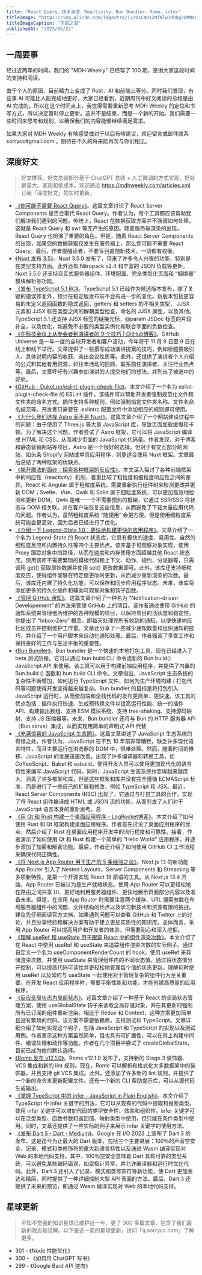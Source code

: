 ```yaml
---
title: "React Query、技术演讲、Reactivity、Bun Bundler、Rome、infer"
titleImage: "https://img.alicdn.com/imgextra/i3/O1CN012NfNlw1dhKp20MNdF_!!6000000003767-2-tps-2284-1106.png_1200x1200.jpg"
titleImageCaption: "王国之泪"
publishedAt: "2023/05/22"
---
```


## 一周要事

经过近两年的时间，我们的 "MDH Weekly" 已经写了 100 期，感谢大家这段时间的支持和阅读。

由于个人的原因，目前精力上变成了 Rust、AI 和前端三等分。同时我们发现，有些事 AI 可能比人能完成地更好，大家已经看到，近期周刊中好文阅读的总结是由 AI 完成的。所以在这个时间点上，我觉得需要重新思考 MDH Weekly 的定位和书写方式，所以决定暂时停止更新。这并不是结束，而是一个新的开始。我们需要一些时间来思考和规划，以确保我们的内容能够继续满足需求。

如果大家对 MDH Weekly 有啥感受或对于以后有啥建议，欢迎留言或邮件联系 sorrycc#gmail.com 。期待在不久的将来能再次与你们相见。

## 深度好文
> 好文推荐。好文总结部分基于 ChatGPT 总结 + 人工微调的方式实现，好处是量大、客观和低成本。欢迎通过 https://mdhweekly.com/articles.xml 订阅「深度好文」的实时更新。

- [《你可能不需要 React Query》](https://tkdodo.eu/blog/you-might-not-need-react-query)。这篇文章讨论了 React Server Components 是否会取代 React Query。作者认为，每个工具都应该帮助我们解决我们遇到的问题。传统上，React 在数据获取方面并不强调如何处理，这就是 React Query 和 swr 等库产生的原因。随着服务端渲染的出现，React Query 也扮演了重要的角色。但是，随着 React Server Components 的出现，如果您的数据获取仅发生在服务器上，那么您可能不需要 React Query。最后，作者提醒读者，不要盲目追随新技术，一切都有权衡。
- [《Nuxt 发布 3.5》](https://nuxt.com/blog/v3-5)。Nuxt 3.5.0 发布了，带来了许多令人兴奋的功能，特别是在类型支持方面。此外还有 Nitropack v2.4 和丰富的 JSON 负载等更新。Nuxt 3.5.0 还支持交互式服务器组件、环境配置、完全类型化页面和 “捆绑器” 模块解析等功能。
- [《发布 TypeScript 5.1 RC》](https://devblogs.microsoft.com/typescript/announcing-typescript-5-1-rc/)。TypeScript 5.1 已经作为候选版本发布，除了关键的错误修复外，预计在稳定版发布前不会有进一步的变化。新版本包括更容易的未定义返回函数的隐式返回，getters 和 setters 的不相关类型， JJSX 元素和 JJSX 标签类型之间的解耦类型检查，命名的 JJSX 属性，以及其他。TypeScript 5.1 还支持 JJSX 标签的链接光标，@param JSDoc 标签的片段补全，以及优化，如避免不必要的类型实例化和联合字面的负数检查。
- [《在科技会议上从参会者到演讲者的 9 个技巧 | GitHub博客》](https://github.blog/2023-05-18-9-tips-to-go-from-attendee-to-speaker-at-a-tech-conference/)。GitHub Universe 是一年一度的全球开发者和客户活动，今年将于 11 月 8 日至 9 日在线上和线下举行。文章提供了一些撰写成功演讲提案的技巧，例如标题要吸引人、具体说明内容的收获、突出会议性质等。此外，还提供了演讲者个人介绍的公式和其他有用资源，如往年活动的回顾、联系前任演讲者、关注行业热点等。最后，文章呼吁有兴趣参加演讲的人提交他们的想法，并列出了被选中的好处。
- [《GitHub - DukeLuo/eslint-plugin-check-file》](https://github.com/DukeLuo/eslint-plugin-check-file)。本文介绍了一个名为 eslint-plugin-check-file 的 ESLint 插件，该插件可以帮助开发者强制规范化文件和文件夹的命名方式。插件支持多种规则，例如强制指定文件夹名称、文件名命名规范等。开发者只需要在 .eslintrc 配置文件中添加相应的规则即可使用。
- [《为什么我们选择 Astro 而不是 Nuxt》](https://www.blackspike.com/blog/why-we-chose-astro-over-nuxt/)。这篇文章介绍了一个网站建设过程中的问题：由于使用了 Three.js 等大量 JavaScript 库，导致页面加载缓慢和卡顿。为了解决这个问题，作者尝试了 Astro 框架，它可以将 JavaScript 编译成 HTML 和 CSS，从而减少页面的 JavaScript 代码量。作者发现，对于博客和静态营销网站等项目，Astro 是一个很好的选择。但对于有交互部分的网站，如头条 Shopify 网站或单页应用程序，则更适合使用 Nuxt 框架。文章最后总结了两种框架的优缺点。
- [《揭开魔法的面纱：探索各种框架的反应性》](https://www.builder.io/blog/reactivity-across-frameworks)。本文深入探讨了各种前端框架中的响应性（reactivity）机制，着重比较了粗粒度和细粒度响应性之间的差异。React 和 Angular 属于粗粒度系统，需要重新执行组件树来检测更改并更新 DOM；Svelte、Vue、Qwik 和 Solid 属于细粒度系统，可以更加高效地检测和更新 DOM。Qwik 是唯一一个不需要预热的框架，它通过 SSR/SSG 将状态与 DOM 相关联，并在客户端恢复这些信息，从而避免了下载大量应用代码的问题。作者认为，虽然粗粒度系统 “随便用” 会更方便，但是使用细粒度系统可能会更高效，因为后者已经进行了优化。
- [《介绍一下 Legend-State 1.0：更快地构建更快的应用程序》](https://legendapp.com/open-source/legend-state-v1/)。文章介绍了一个名为 Legend-State 的 React 状态库，它具有极快的速度、易用性、自然的细粒度反应和内置持久性等四个主要优点。该库基于可观察对象实现，使用 Proxy 跟踪对象中的路径，从而在速度和内存使用方面超越其他 React 状态库。使用该库不需要繁琐的模板代码和上下文、动作、规约、分派器等，只需调用 get() 获取原始数据并使用 set() 更改数据即可。此外，该库还支持细粒度反应，使得组件能够在特定值更改时更新，从而减少重新渲染的次数。最后，该库还内置了持久化功能，可以保存和同步应用程序状态。未来，该库将添加更多的持久化插件和辅助可观察对象和钩子函数。
- [《管理 GitHub 通知》](https://antfu.me/posts/manage-github-notifcations-2023)。这篇文章介绍了一种名为 “Notification-driven Developement” 的方法来管理 GitHub 上的项目。该作者通过使用 GitHub 的通知系统来管理他所维护的各种规模的项目，以保持项目的活跃度和稳定性。他提出了 “Inbox-Zero” 概念，即每天处理完所有收到的通知，以便快速响应社区成员并控制维护工作量。文章还分享了一些减少通知数量和组织通知的技巧，并介绍了一个用户脚本来自动化通知处理。最后，作者强调了享受工作和保持良好的工作与生活平衡的重要性。
- [《Bun Bundler》](https://bun.sh/blog/bun-bundler)。Bun bundler 是一个快速的本地打包工具，现在已经进入了 beta 测试阶段。它可以通过 bun build CLI 命令或新的 Bun.build() JavaScript API 来使用。该工具可以用于构建前端应用程序，并提供了内置的 Bun.build () 函数和 bun build CLI 命令。文章指出，JavaScript 生态系统的复杂性不断增加，如何运行 TypeScript 文件、如何为生产环境构建 / 打包代码等问题使得开发变得越来越复杂。Bun bundler 的目标是将打包引入 JavaScript 运行时，从而使前端和全栈代码的发布更简单、更快速。该工具的优点包括：插件执行快速、生成预转换文件以提高运行性能、统一的插件 API、构建输出数组、支持 ESM 模块系统、支持 tree-shaking、支持源码映射、支持 JS 压缩器等。未来，Bun bundler 还将与 Bun 的 HTTP 服务器 API（Bun.serve）集成，从而实现用简单的声明式 API 代替
- [《充满惊喜的 JavaScript 生态圈》](https://fly.io/blog/js-ecosystem-delightfully-wierd/)。这篇文章讲述了 JavaScript 生态系统的奇怪之处。作者认为，JavaScript 在不到 10 年前非常糟糕，缺乏许多现代语言特性，而且主要运行在浏览器的 DOM 中，很难处理。然而，随着时间的推移，JavaScript 的发展迅速改善，出现了许多编译器和转换工具，如 CoffeeScript、Babel 和 esbuild，使得开发人员可以使用更加现代化的语言特性来编写 JavaScript 代码。同时，JavaScript 生态系统也变得越来越庞大，涵盖了许多框架和库，但是这些框架和库并没有完全遵循 ECMAScript 标准，而是进行了一些自己的扩展和修改，例如 TypeScript 和 JSX。最近，React Server Components (RSC) 出现了，它通过与打包工具的合作，实现了将 React 组件编译成 HTML 或 JSON 流的功能，从而引发了人们对于 JavaScript 语言本身的重新思考。总
- [《用 Qt 和 Rust 构建一个桌面应用程序 - LogRocket博客》](https://blog.logrocket.com/build-desktop-app-qt-rust/)。本文介绍了如何使用 Rust 和 Qt 框架构建桌面应用程序。作者首先讨论了桌面应用程序的优点，然后介绍了 Rust 在桌面应用程序开发中的流行程度和可靠性。接着，作者演示了如何使用 Qt 和 Rust 构建一个简单的 “Hello World” 应用程序，并逐步添加了加密和解密功能。最后，作者还介绍了如何使用 GitHub CI 工作流程来确保代码正确性。
- [《将 Next.js App Router 用于生产的 5 条经验之谈》](https://www.inngest.com/blog/5-lessons-learned-from-taking-next-js-app-router-to-production)。Next.js 13 的新功能 App Router 引入了 Nested Layouts、Server Components 和 Streaming 等多项新特性，是第一个开源实现 React 18 原语的工具。从 Next.js 13.4 开始，App Router 已被认为是生产就绪状态。使用 App Router 可以更轻松地在路由之间共享 UI、更好地利用服务器组件、更快地展示页面部分内容以及准备未来。但是，在应用 App Router 时需要注意两个缓存、URL 搜索参数在布局服务器组件中的问题、文件结构的优点以及学习新技术和资源有限的挑战。建议先仔细阅读官方文档，如果遇到问题可以查看 GitHub 和 Twitter 上的讨论，并且分享经验和解决方案有助于建立更加实质性的知识库。总体而言，采用 App Router 可以提高用户和开发者的体验，但需要耐心和深入挖掘。
- [《理解 useRef 和 useState 用于跟踪 React 中的组件渲染次数》](https://peterkellner.net//2023/05/05/Understanding-useRef-and-useState-for-Tracking-Component-Render-Count-in-React/)。本文介绍了在 React 中使用 useRef 和 useState 来追踪组件渲染次数的实际例子。通过自定义一个名为 useComponentRenderCount 的 hook，使用 useRef 来存储渲染次数，并使用 useState 来管理组件内的不同状态值。通过将状态值分开控制，可以提高代码可读性并更轻松地管理每个值的状态更新。理解何时使用 useRef 以及如何与 useState 一起使用对于管理复杂的组件行为至关重要。在开发 React 应用程序时，需要平衡性能和功能，才能创建高质量的应用程序。
- [《反应全局状态为局部状态》](https://webup.org/blog/react-global-state-as-local-state/)。这篇文章介绍了一种基于 React 的全局状态管理方案，使用 useGlobalState 钩子来读取全局存储对象，并在其更新时强制所有已订阅的组件重新渲染。相比于 Redux 和 Context，这种方案更加简单且没有繁琐的代码。该方案不需要依赖库，支持测试和 TypeScript。文章详细介绍了如何实现这个钩子，包括 JavaScript 和 TypeScript 的实现以及测试用例。作者表示这种方案虽然简单，但也具有可扩展性，可以在其上构建中间件、错误处理和动作等功能。作者在几个项目中尝试了 createGlobalState，目前已成为他的默认选择。
- [《Rome 发布 v12.1.0》](https://rome.tools/blog/2023/05/10/rome12_1/)。Rome v12.1.0 发布了，支持新的 Stage 3 装饰器、VCS 集成和新的 lint 规则。现在，Rome 可以解析和格式化大多数框架中的装饰器，并且支持 git VCS 集成。此外，还添加了许多新的 lint 规则，并提供了一个新的命令来更新配置文件。还有一个新的 CLI 帮助提示库，可以从源代码生成输出。
- [《掌握 TypeScript 中的 infer - JavaScript in Plain English》](https://javascript.plainenglish.io/mastering-infer-in-typescript-6cf3f93cca86)。本文介绍了 TypeScript 中 infer 关键字的用法，它可以从现有的代码中提取和推断类型。使用 infer 关键字可以增加代码的类型安全性、效率和组织性。infer 关键字可以在泛型类型、函数参数和返回值、映射类型中使用，但只能在条件类型中使用。同时，文章还提供了一些实际的例子来展示 infer 关键字的使用方法。
- [《发布 Dart 3 - Dart - Medium》](https://medium.com/dartlang/announcing-dart-3-53f065a10635)。Google 在 I/O 2023 上宣布了 Dart 3 的发布，这是迄今为止最大的 Dart 版本，包括三个主要进展：100％的声音空安全、记录、模式和类修饰符的重大新语言特性以及通过 Wasm 编译实现对 Web 的本地代码支持。其中，100％空安全意味着 Dart 具有可靠的类型系统，可以避免某些编码错误，如空指针异常，并允许编译器和运行时优化代码。此外，Dart 3 还引入了记录、模式和类修饰符等新功能，使 Dart 更加表达和精简，同时提供了一种详细控制大型 API 表面的方法。最后，Dart 3 还提供了未来的预览，即通过 Wasm 编译实现对 Web 的本地代码支持。

## 星球更新
> 不知不觉我的知识星球已维护近一年，更了 300 多篇文章，包含了我们最新的观点和见解。以下是近一周的星球更新，访问「q.sorrycc.com」了解更多。

- 301 - 《Node 性能优化》
- 300 - 《如何用 ChatGPT 写书》
- 299 - 《Google Bard API 逆向》
